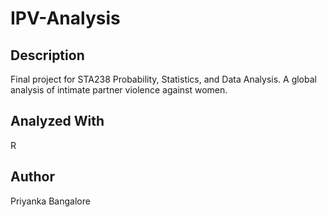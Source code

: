 # IPV-Analysis

## Description
Final project for STA238 Probability, Statistics, and Data Analysis. A global analysis of intimate partner violence against women.

## Analyzed With
R

## Author
Priyanka Bangalore
